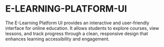 # E-LEARNING-PLATFORM-UI
The E-Learning Platform UI provides an interactive and user-friendly interface for online education. It allows students to explore courses, view lessons, and track progress through a clean, responsive design that enhances learning accessibility and engagement.
